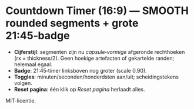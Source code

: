 # Countdown Timer (16:9) — SMOOTH rounded segments + grote 21:45‑badge

- **Cijferstijl**: segmenten zijn nu *capsule‑vormige* afgeronde rechthoeken (rx = thickness/2). Geen hoekige artefacten of gekartelde randen; helemaal egaal.
- **Badge**: 21:45‑timer linksboven nog groter (scale 0.90).
- **Toggles**: minuten/seconden/honderdsten aan/uit; scheidingstekens volgen.
- **Reset pagina**: één klik op *Reset pagina* herlaadt alles.

MIT-licentie.
